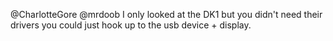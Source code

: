 @CharlotteGore @mrdoob I only looked at the DK1 but you didn't need their drivers you could just hook up to the usb device + display.